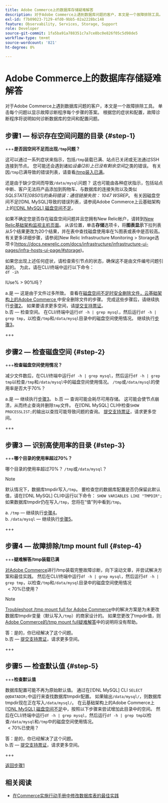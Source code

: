 ```yaml
---
title: Adobe Commerce上的数据库存储疑难解答
description: 对于Adobe Commerce上遇到数据库问题的客户，本文是一个故障排除工具。 单击每个问题以显示故障诊断程序每个步骤的答案。 根据您的症状和配置，故障诊断程序将说明如何诊断数据库的空间和配置问题。
exl-id: f7b09023-7129-4fd0-9bb5-02a2228bc148
feature: Observability, Services, Storage, Support
role: Developer
source-git-commit: 1fa5ba91a788351c7a7ce8bc0e826f05c5d98de5
workflow-type: tm+mt
source-wordcount: '821'
ht-degree: 0%

---
```


# Adobe Commerce上的数据库存储疑难解答

对于Adobe Commerce上遇到数据库问题的客户，本文是一个故障排除工具。 单击每个问题以显示故障诊断程序每个步骤的答案。 根据您的症状和配置，故障诊断程序将说明如何诊断数据库的空间和配置问题。

## 步骤1 — 标识存在空间问题的目录 {#step-1}

+++**是否因空间不足而出现`/tmp`问题？**

这可以通过一系列症状来指示，包括`/tmp`装载已满、站点已关闭或无法通过SSH连接到节点。 您可能还会遇到诸如&#x200B;_设备(28)上已没有剩余空间_&#x200B;之类的错误。 有关因`/tmp`已满导致的错误列表，请查看[/tmp装入已满](/help/troubleshooting/miscellaneous/tmp-mount-full.md)。

还是由于缺少空间而导致`/data/mysql`问题？ 这也可能由各种症状指示，包括站点中断、客户无法将产品添加到购物车、与数据库的连接失败以及类似&#x200B;_SQLSTATE\[08S01\]的条码错误：通信链接失败： 1047 WSREP_。 有关因磁盘空间不足[!DNL MySQL]导致的错误列表，请参阅Adobe Commerce上云基础架构上的[[!DNL MySQL] 磁盘空间不足](/help/troubleshooting/database/mysql-disk-space-is-low-on-magento-commerce-cloud.md)。

如果不确定您是否存在磁盘空间问题并且您拥有New Relic帐户，请转到[New Relic基础架构监视主机页面](https://docs.newrelic.com/docs/infrastructure/infrastructure-ui-pages/infra-hosts-ui-page/)。 从该位置，单击&#x200B;**存储**&#x200B;选项卡，将&#x200B;**图表显示**&#x200B;下拉列表从5个结果更改为20个结果，并在表中查找磁盘使用率在%图表或表中是否较高。 有关更多详细步骤，请参阅[New Relic Infrastructure Monitoring > Storage选项卡]https://docs.newrelic.com/docs/infrastructure/infrastructure-ui-pages/infra-hosts-ui-page/#storage)。

如果您出现上述任何症状，请检查索引节点的状态，确保这不是由文件编号问题引起的。 为此，请在CLI/终端中运行以下命令：\
`df -ih`

IUse% > 90%吗？

a.是 — 这是由于文件过多所致。 查看在[磁盘空间不足时安全删除文件，云基础架构上的Adobe Commerce ](/help/troubleshooting/miscellaneous/safely-delete-files-when-out-of-disk-space-adobe-commerce-on-our-cloud-architecture.md)中安全删除文件的步骤。 完成这些步骤后，请继续执行[步骤2](#step-2)。 如果要请求更多空间，请[提交支持票证](/help/help-center-guide/help-center/magento-help-center-user-guide.md#submit-ticket)。\
b.否 — 检查空间。 在CLI/终端中运行`df -h | grep mysql`，然后运行`df -h | grep tmp`，以检查`/tmp`和`/data/mysql`目录中的磁盘空间使用情况。 继续执行[步骤3](#step-3)。

+++

## 步骤2 — 检查磁盘空间 {#step-2}

+++**检查磁盘空间使用情况？**

减少文件数后，在CLI/终端中运行`df -h | grep mysql`，然后运行`df -h | grep tmp`以检查`/tmp`和`/data/mysql`中的磁盘空间使用情况。 `/tmp`或`/data/mysql`的使用率是否大于70%？

a.是 — 继续执行[步骤3](#step-3)。
b.否 — 查询可能会耗尽可用存储。 这可能会使节点崩溃，从而终止查询并删除`tmp`文件。 在[!DNL MySQL] CLI中检查`SHOW PROCESSLIST;`的输出以查找可能导致问题的查询。 [提交支持票证](/help/help-center-guide/help-center/magento-help-center-user-guide.md#submit-ticket)，请求更多空间。

+++

## 步骤3 — 识别高使用率的目录 {#step-3}

+++**哪个目录的使用率超过70%？**

哪个目录的使用率超过70%？ `/tmp`或`/data/mysql`？

>[!NOTE]
>
>默认情况下，数据库tmpdir写入`/tmp`。 要检查您的数据库配置是否仍保留此默认值，请在[!DNL MySQL] CLI中运行以下命令： `SHOW VARIABLES LIKE "TMPDIR";`如果数据库tmpdir仍在写入`/tmp`，您将在“值”列中看到`/tmp`。

a. `/tmp` — 继续执行[步骤4](#step-4)。 \
b. `/data/mysql` — 继续执行[步骤5](#step-5)。

+++

## 步骤4 — 故障排除/tmp mount full {#step-4}

+++**疑难解答/tmp装载已满**

[对Adobe Commerce](/help/troubleshooting/miscellaneous/tmp-mount-full.md)进行/tmp装载完整故障诊断，向下滚动文章，并尝试解决方案和最佳实践。 然后在CLI/终端中运行`df -h | grep mysql`，然后运行`df -h | grep tmp`，以检查`/tmp`和`/data/mysql`目录中的磁盘空间使用情况\
  &lt; 70%已使用？

>[!NOTE]
>
>[Troubleshoot /tmp mount full for Adobe Commerce](/help/troubleshooting/miscellaneous/tmp-mount-full.md)中的解决方案是为未更改数据库tmpdir变量（默认写入`/tmp`）的商家设计的。 如果您更改了tmpdir值，则[Adobe Commerce的/tmp mount full疑难解答](/help/troubleshooting/miscellaneous/tmp-mount-full.md)中的说明将没有帮助。

答：是的，你已经解决了这个问题。 \
b.否 — [提交支持票证](/help/help-center-guide/help-center/magento-help-center-user-guide.md#submit-ticket)，请求更多空间。

+++

## 步骤5 — 检查默认值 {#step-5}

+++**检查默认值**

数据库配置可能不再为原始默认值。 通过在[!DNL MySQL] CLI `SELECT @@DATADIR;`中运行来查找数据库tmpdir配置。 如果输出`/data/mysql/`，则数据库tmpdir现在正在写入`/data/mysql/`。 在云基础架构上的Adobe Commerce上[[!DNL MySQL] 磁盘空间不足](/help/troubleshooting/database/mysql-disk-space-is-low-on-magento-commerce-cloud.md)中，按照以下步骤来尝试增加此目录中的空间。 然后在CLI/终端中运行`df -h | grep mysql`，然后运行`df -h | grep tmp`以检查`/data/mysql`和`/tmp`中的磁盘空间使用情况。\
  &lt; 70%已使用？

答：是的，你已经解决了这个问题。 \
b.否 — [提交支持票证](/help/help-center-guide/help-center/magento-help-center-user-guide.md#submit-ticket)，请求更多空间。

+++

[返回步骤1](#step-1)

## 相关阅读

* [在Commerce实施行动手册中修改数据库表的最佳实践](https://experienceleague.adobe.com/en/docs/commerce-operations/implementation-playbook/best-practices/development/modifying-core-and-third-party-tables#why-adobe-recommends-avoiding-modifications)
